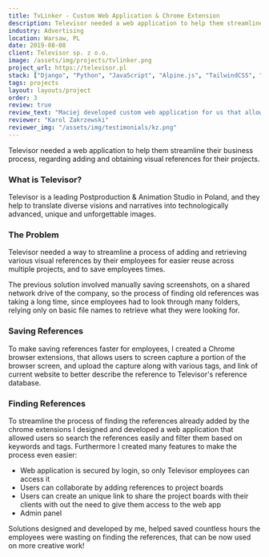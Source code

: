 ```yaml
---
title: TvLinker - Custom Web Application & Chrome Extension
description: Televisor needed a web application to help them streamline their business process, regarding adding and obtaining visual references for their projects.
industry: Advertising
location: Warsaw, PL
date: 2019-08-08
client: Televisor sp. z o.o.
image: /assets/img/projects/tvlinker.png
project_url: https://televisor.pl
stack: ["Django", "Python", "JavaScript", "Alpine.js", "TailwindCSS", "TailwindUI"]
tags: projects
layout: layouts/project
order: 3
review: true
review_text: "Maciej developed custom web application for us that allowed us to streamline a cumbersome processes and save hundreds of hours of our employees. He designed and developed the application based on our specifications and quickly adapted to any changes in requirements. I highly recommend him for your next project."
reviewer: "Karol Zakrzewski"
reviewer_img: "/assets/img/testimonials/kz.png"
---
```

Televisor needed a web application to help them streamline their business process, regarding adding and obtaining visual references for their projects.

### What is Televisor?

Televisor is a leading Postproduction & Animation Studio in Poland, and they help to translate diverse visions and narratives into technologically advanced, unique and unforgettable images.

### The Problem

Televisor needed a way to streamline a process of adding and retrieving various visual references by their employees for easier reuse across multiple projects, and to save employees times.

The previous solution involved manually saving screenshots, on a shared network drive of the company, so the process of finding old references was taking a long time, since employees had to look through many folders, relying only on basic file names to retrieve what they were looking for. 

### Saving References

To make saving references faster for employees, I created a Chrome browser extensions, that allows users to screen capture a portion of the browser screen, and upload the capture along with various tags, and link of current website to better describe the reference to Televisor's reference database.

### Finding References

To streamline the process of finding the references already added by the chrome extensions I designed and developed a web application that allowed users so search the references easily and filter them based on keywords and tags. Furthermore I created many features to make the process even easier:

*   Web application is secured by login, so only Televisor employees can access it
*   Users can collaborate by adding references to project boards
*   Users can create an unique link to share the project boards with their clients with out the need to give them access to the web app
*   Admin panel

Solutions designed and developed by me, helped saved countless hours the employees were wasting on finding the references, that can be now used on more creative work!